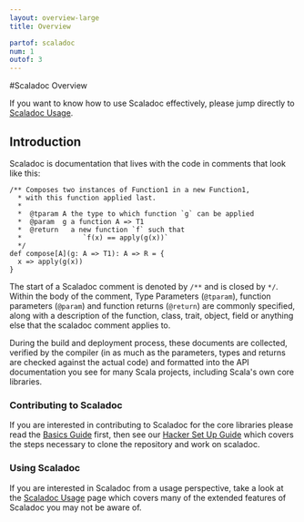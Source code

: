 ```yaml
---
layout: overview-large
title: Overview

partof: scaladoc
num: 1
outof: 3
---
```


#Scaladoc Overview

If you want to know how to use Scaladoc effectively, please jump
directly to [Scaladoc Usage](/overviews/scaladoc/usage.html).

## Introduction

Scaladoc is documentation that lives with the code in comments that look
like this:

    /** Composes two instances of Function1 in a new Function1, 
      * with this function applied last.
      *
      *  @tparam A the type to which function `g` can be applied
      *  @param  g a function A => T1
      *  @return   a new function `f` such that 
      *               `f(x) == apply(g(x))`
      */
    def compose[A](g: A => T1): A => R = { 
      x => apply(g(x)) 
    }

The start of a Scaladoc comment is denoted by `/**` and is closed by
`*/`. Within the body of the comment, Type Parameters (`@tparam`),
function parameters (`@param`) and function returns (`@return`) are
commonly specified, along with a description of the function, class,
trait, object, field or anything else that the scaladoc comment
applies to.

During the build and deployment process, these documents are collected,
verified by the compiler (in as much as the parameters, types and
returns are checked against the actual code) and formatted into
the API documentation you see for many Scala projects, including
Scala's own core libraries.

### Contributing to Scaladoc

If you are interested in contributing to Scaladoc for the core libraries
please read the [Basics Guide](/overviews/scaladoc/basics.html) first, 
then see our 
[Hacker Set Up Guide](http://scala-lang.org/contribute/hacker-guide.html#2_set_up) 
which covers the steps necessary to clone the repository and work on scaladoc.

### Using Scaladoc

If you are interested in Scaladoc from a usage perspective, take a look
at the [Scaladoc Usage](/overviews/scaladoc/usage.html) page which covers
many of the extended features of Scaladoc you may not be aware of.

